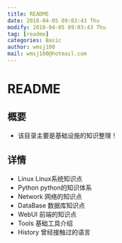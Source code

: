 ```yaml
---
title: README
date: 2018-04-05 09:03:43 Thu
modify: 2018-04-05 09:03:43 Thu
tag: [readme]
categories: Basic
author: wmsj100
mail: wmsj100@hotmail.com
---
```


# README

## 概要
- 该目录主要是基础设施的知识整理！

## 详情
- Linux Linux系统知识点
- Python python的知识体系
- Network 网络的知识点
- DataBase 数据库知识点
- WebUI 前端的知识点
- Tools 基础工具介绍
- History 曾经接触过的语言
